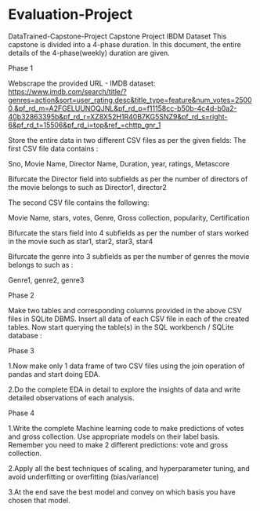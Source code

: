 # Evaluation-Project
DataTrained-Capstone-Project
Capstone Project IBDM Dataset This capstone is divided into a 4-phase duration. In this document, the entire details of the 4-phase(weekly) duration are given.

Phase 1

Webscrape the provided URL - IMDB dataset:
https://www.imdb.com/search/title/?genres=action&sort=user_rating,desc&title_type=feature&num_votes=25000,&pf_rd_m=A2FGELUUNOQJNL&pf_rd_p=f11158cc-b50b-4c4d-b0a2-40b32863395b&pf_rd_r=XZ8X52H1R40B7KG5SNZ9&pf_rd_s=right-6&pf_rd_t=15506&pf_rd_i=top&ref_=chttp_gnr_1

Store the entire data in two different CSV files as per the given fields:
The first CSV file data contains :

Sno, Movie Name, Director Name, Duration, year, ratings, Metascore

Bifurcate the Director field into subfields as per the number of directors of the movie belongs to such as Director1, director2

The second CSV file contains the following:

Movie Name, stars, votes, Genre, Gross collection, popularity, Certification

Bifurcate the stars field into 4 subfields as per the number of stars worked in the movie such as star1, star2, star3, star4

Bifurcate the genre into 3 subfields as per the number of genres the movie belongs to such as :

Genre1, genre2, genre3

Phase 2

Make two tables and corresponding columns provided in the above CSV files in SQLite DBMS. Insert all data of each CSV file in each of the created tables. Now start querying the table(s) in the SQL workbench / SQLite database :

Phase 3

1.Now make only 1 data frame of two CSV files using the join operation of pandas and start doing EDA.

2.Do the complete EDA in detail to explore the insights of data and write detailed observations of each analysis.

Phase 4

1.Write the complete Machine learning code to make predictions of votes and gross collection. Use appropriate models on their label basis. Remember you need to make 2 different predictions: vote and gross collection.

2.Apply all the best techniques of scaling, and hyperparameter tuning, and avoid underfitting or overfitting (bias/variance)

3.At the end save the best model and convey on which basis you have chosen that model.
